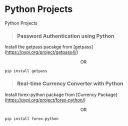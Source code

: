 # Python Projects
Python Projects

> ### Password Authentication using Python

Install the getpass pacakge from  [getpass] (https://pypi.org/project/getpass4/)

<p align="center"> OR </p>    

```pip install getpass```

> ### Real-time Currency Converter with Python

Install forex-python package from [Currency Package}(https://pypi.org/project/forex-python/)
<p align="center"> OR </p>          

```pip install forex-python```
